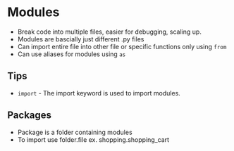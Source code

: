 # Modules

- Break code into multiple files, easier for debugging, scaling up.
- Modules are bascially just different .py files
- Can import entire file into other file or specific functions only using `from`
- Can use aliases for modules using `as`

## Tips

- `import` - The import keyword is used to import modules.

## Packages

- Package is a folder containing modules
- To import use folder.file ex. shopping.shopping_cart
